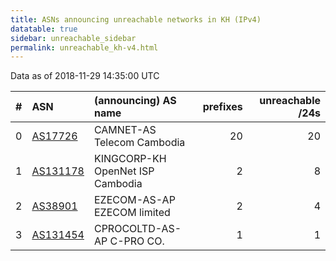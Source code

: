 ```yaml
---
title: ASNs announcing unreachable networks in KH (IPv4)
datatable: true
sidebar: unreachable_sidebar
permalink: unreachable_kh-v4.html
---
```


Data as of 2018-11-29 14:35:00 UTC


<div class="datatable-begin"></div>

|   # | ASN                                      | (announcing) AS name             |   prefixes |   unreachable /24s |
|----:|:-----------------------------------------|:---------------------------------|-----------:|-------------------:|
|   0 | [AS17726](unreachable_AS17726-v4.html)   | CAMNET-AS Telecom Cambodia       |         20 |                 20 |
|   1 | [AS131178](unreachable_AS131178-v4.html) | KINGCORP-KH OpenNet ISP Cambodia |          2 |                  8 |
|   2 | [AS38901](unreachable_AS38901-v4.html)   | EZECOM-AS-AP EZECOM limited      |          2 |                  4 |
|   3 | [AS131454](unreachable_AS131454-v4.html) | CPROCOLTD-AS-AP C-PRO CO.        |          1 |                  1 |

<div class="datatable-end"></div>